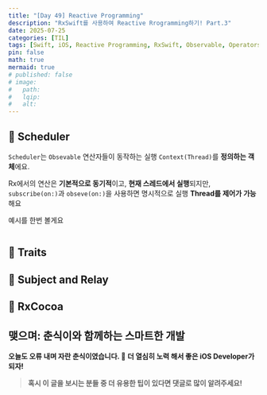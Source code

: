 ```yaml
---
title: "[Day 49] Reactive Programming"
description: "RxSwift를 사용하여 Reactive Rrogramming하기! Part.3"
date: 2025-07-25
categories: [TIL]
tags: [Swift, iOS, Reactive Programming, RxSwift, Observable, Operators, Scheduler, Traits, Subject, Relay, RxCocoa]
pin: false
math: true
mermaid: true
# published: false
# image:
#   path:
#   lqip: 
#   alt: 
---
```

## 📌 Scheduler

`Scheduler`는 `Obsevable` 연산자들이 동작하는 실행 `Context(Thread)`를 **정의하는 객체**에요.

Rx에서의 연산은 **기본적으로 동기적**이고, **현재 스레드에서 실행**되지만, `subscribe(on:)`과 `obseve(on:)`을 사용하면 명시적으로 실행 **Thread를 제어가 가능**해요

예시를 한번 볼게요

```swfit

```

## 📌 Traits

## 📌 Subject and Relay

## 📌 RxCocoa

## 맺으며: 춘식이와 함께하는 스마트한 개발

**오늘도 오류 내며 자란 춘식이였습니다. 🐾**
**더 열심히 노력 해서 좋은 iOS Developer가 되자!**

> **혹시 이 글을 보시는 분들 중 더 유용한 팁이 있다면 댓글로 많이 알려주세요!**